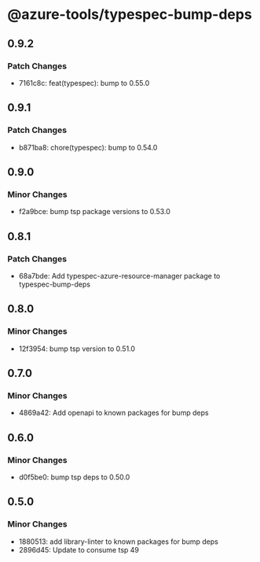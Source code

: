 # @azure-tools/typespec-bump-deps

## 0.9.2

### Patch Changes

- 7161c8c: feat(typespec): bump to 0.55.0

## 0.9.1

### Patch Changes

- b871ba8: chore(typespec): bump to 0.54.0

## 0.9.0

### Minor Changes

- f2a9bce: bump tsp package versions to 0.53.0

## 0.8.1

### Patch Changes

- 68a7bde: Add typespec-azure-resource-manager package to typespec-bump-deps

## 0.8.0

### Minor Changes

- 12f3954: bump tsp version to 0.51.0

## 0.7.0

### Minor Changes

- 4869a42: Add openapi to known packages for bump deps

## 0.6.0

### Minor Changes

- d0f5be0: bump tsp deps to 0.50.0

## 0.5.0

### Minor Changes

- 1880513: add library-linter to known packages for bump deps
- 2896d45: Update to consume tsp 49
